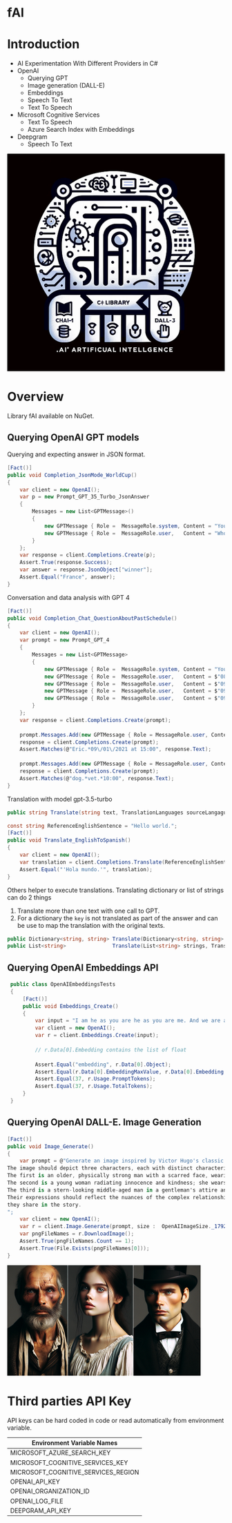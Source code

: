 # fAI

# Introduction

* AI Experimentation With Different Providers in C#
 * OpenAI
    - Querying GPT
    - Image generation (DALL-E)
    - Embeddings
    - Speech To Text
    - Text To Speech
 * Microsoft Cognitive Services
    - Text To Speech
    - Azure Search Index with Embeddings
 * Deepgram
    - Speech To Text


![Logo ](fAI.1.50.png "Logo")

# Overview
Library fAI available on NuGet.

## Querying OpenAI GPT models

Querying and expecting answer in JSON format.
```csharp
[Fact()]
public void Completion_JsonMode_WorldCup()
{
    var client = new OpenAI();
    var p = new Prompt_GPT_35_Turbo_JsonAnswer
    {
        Messages = new List<GPTMessage>()
        {
            new GPTMessage { Role =  MessageRole.system, Content = "You are a helpful assistant designed to output JSON." },
            new GPTMessage { Role =  MessageRole.user,   Content = "Who won the soccer world cup in 1998?" }
        }
    };
    var response = client.Completions.Create(p);
    Assert.True(response.Success);
    var answer = response.JsonObject["winner"];
    Assert.Equal("France", answer);
}
```

Conversation and data analysis with GPT 4
```csharp
[Fact()]
public void Completion_Chat_QuestionAboutPastSchedule()
{
    var client = new OpenAI();
    var prompt = new Prompt_GPT_4
    {
        Messages = new List<GPTMessage> 
        {
            new GPTMessage { Role =  MessageRole.system, Content = "You are a helpful assistant." },
            new GPTMessage { Role =  MessageRole.user,   Content = $"08/02/2021 15:00 Meeting with Eric." },
            new GPTMessage { Role =  MessageRole.user,   Content = $"09/01/2021 15:00 Meeting with Eric." },
            new GPTMessage { Role =  MessageRole.user,   Content = $"09/10/2021 10:00 Take the dog to the vet." },
            new GPTMessage { Role =  MessageRole.user,   Content = $"09/20/2021 15:00 Meeting with Rick and John" },
        }
    };
    var response = client.Completions.Create(prompt);

    prompt.Messages.Add(new GPTMessage { Role = MessageRole.user, Content = "When was the last time I talked with Eric?" });
    response = client.Completions.Create(prompt);
    Assert.Matches(@"Eric.*09\/01\/2021 at 15:00", response.Text);

    prompt.Messages.Add(new GPTMessage { Role = MessageRole.user, Content = "What do I have to do on 09/10/2021?" });
    response = client.Completions.Create(prompt);
    Assert.Matches(@"dog.*vet.*10:00", response.Text);
}
```


Translation with model gpt-3.5-turbo

```csharp
public string Translate(string text, TranslationLanguages sourceLangague, TranslationLanguages targetLanguage);
```

```csharp
const string ReferenceEnglishSentence = "Hello world.";
[Fact()]
public void Translate_EnglishToSpanish()
{
    var client = new OpenAI();
    var translation = client.Completions.Translate(ReferenceEnglishSentence, TranslationLanguages.English, TranslationLanguages.Spanish);
    Assert.Equal("'Hola mundo.'", translation);
}
```
Others helper to execute translations. Translating dictionary or list of strings can do 2 things
1. Translate more than one text with one call to GPT.
2. For a dictionary the `key` is not translated as part of the answer and can be use to map the translation
with the original texts.

```csharp
public Dictionary<string, string> Translate(Dictionary<string, string> inputDictionary, TranslationLanguages sourceLangague, TranslationLanguages targetLanguage);
public List<string>               Translate(List<string> strings, TranslationLanguages sourceLangague, TranslationLanguages targetLanguage);
```


## Querying OpenAI Embeddings API

```csharp
 public class OpenAIEmbeddingsTests
 {
     [Fact()]
     public void Embeddings_Create()
     {
         var input = "I am he as you are he as you are me. And we are all together. See how they run like pigs from a gun. See how they fly. I'm crying.";
         var client = new OpenAI();
         var r = client.Embeddings.Create(input);

         // r.Data[0].Embedding contains the list of float 

         Assert.Equal("embedding", r.Data[0].Object);
         Assert.Equal(r.Data[0].EmbeddingMaxValue, r.Data[0].Embedding.Count);
         Assert.Equal(37, r.Usage.PromptTokens);
         Assert.Equal(37, r.Usage.TotalTokens);
     }
 }
```

## Querying OpenAI DALL-E. Image Generation

```csharp
[Fact()]
public void Image_Generate()
{
    var prompt = @"Generate an image inspired by Victor Hugo's classic novel, 'Les Misérables'. 
The image should depict three characters, each with distinct characteristics. 
The first is an older, physically strong man with a scarred face, wearing threadbare clothes, indicative of a hard life — this represents Jean Valjean. 
The second is a young woman radiating innocence and kindness; she wears modest clothes and has beautiful shining eyes — this is Cosette. 
The third is a stern-looking middle-aged man in a gentleman's attire and hat,  representing law and order — representative of Javert. 
Their expressions should reflect the nuances of the complex relationships 
they share in the story.
";
    var client = new OpenAI();
    var r = client.Image.Generate(prompt, size :  OpenAIImageSize._1792x1024);
    var pngFileNames = r.DownloadImage();
    Assert.True(pngFileNames.Count == 1);
    Assert.True(File.Exists(pngFileNames[0]));
}
```

<img src=".\Image_Generate.example.png" alt="Image_Generate.example.png" width="448"/>


# Third parties API Key
API keys can be hard coded in code or read automatically from environment variable. 

|Environment Variable Names|
|----------------------------|
|MICROSOFT_AZURE_SEARCH_KEY|
|MICROSOFT_COGNITIVE_SERVICES_KEY|
|MICROSOFT_COGNITIVE_SERVICES_REGION|
|OPENAI_API_KEY|
|OPENAI_ORGANIZATION_ID|
|OPENAI_LOG_FILE|
|DEEPGRAM_API_KEY|
